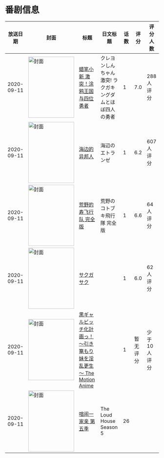 # 番剧信息

|放送日期|封面|标题|日文标题|话数|评分|评分人数|
|---|---|---|---|---|---|---|
|2020-09-11|<img src="//lain.bgm.tv/pic/cover/c/07/57/291038_J0Yqc.jpg" alt="封面" style="width:150px;height:200px;object-fit:cover;">|[蜡笔小新 激突！涂鸦王国与四位勇者](https://bangumi.tv/subject/291038)|クレヨンしんちゃん 激突! ラクガキングダムとほぼ四人の勇者|1|7.0|288人评分|
|2020-09-11|<img src="//lain.bgm.tv/pic/cover/c/b0/b6/293610_rjY8V.jpg" alt="封面" style="width:150px;height:200px;object-fit:cover;">|[海边的异邦人](https://bangumi.tv/subject/293610)|海辺のエトランゼ|1|6.2|607人评分|
|2020-09-11|<img src="//lain.bgm.tv/pic/cover/c/ca/12/299427_Qzptc.jpg" alt="封面" style="width:150px;height:200px;object-fit:cover;">|[荒野的寿飞行队 完全版](https://bangumi.tv/subject/299427)|荒野のコトブキ飛行隊 完全版|1|6.6|64人评分|
|2020-09-11|<img src="//lain.bgm.tv/pic/cover/c/02/e0/315084_2vera.jpg" alt="封面" style="width:150px;height:200px;object-fit:cover;">|[サクガサク](https://bangumi.tv/subject/315084)||1|6.0|62人评分|
|2020-09-11|<img src="/img/no_icon_subject.png" alt="封面" style="width:150px;height:200px;object-fit:cover;">|[黒ギャルビッチ化計画っ！～引き篭もり妹を淫乱更生～ The Motion Anime](https://bangumi.tv/subject/345031)||1|暂无评分|少于10人评分|
|2020-09-11|<img src="//lain.bgm.tv/pic/cover/c/95/c9/465903_a1WP8.jpg" alt="封面" style="width:150px;height:200px;object-fit:cover;">|[喧闹一家亲 第五季](https://bangumi.tv/subject/465903)|The Loud House Season 5|26|||
